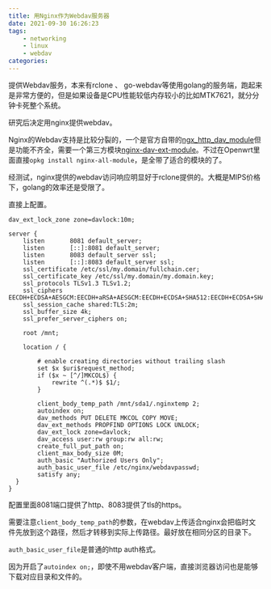 ```yaml
---
title: 用Nginx作为Webdav服务器
date: 2021-09-30 16:26:23
tags:
    - networking
    - linux
    - webdav
categories:
---
```


提供Webdav服务，本来有rclone 、 go-webdav等使用golang的服务端，跑起来是非常方便的，但是如果设备是CPU性能较低内存较小的比如MTK7621，就分分钟卡死整个系统。

研究后决定用nginx提供webdav。
<!--more-->

Nginx的Webdav支持是比较分裂的，一个是官方自带的[ngx_http_dav_module](http://nginx.org/en/docs/http/ngx_http_dav_module.html)但是功能不齐全，需要一个第三方模块[nginx-dav-ext-module](https://github.com/arut/nginx-dav-ext-module)。不过在Openwrt里面直接`opkg install nginx-all-module`，是全带了适合的模块的了。

经测试，nginx提供的webdav访问响应明显好于rclone提供的。大概是MIPS价格下，golang的效率还是受限了。

直接上配置。

```
dav_ext_lock_zone zone=davlock:10m;

server {
    listen       8081 default_server;
    listen       [::]:8081 default_server;
    listen       8083 default_server ssl;
    listen       [::]:8083 default_server ssl;
    ssl_certificate /etc/ssl/my.domain/fullchain.cer;
    ssl_certificate_key /etc/ssl/my.domain/my.domain.key;
    ssl_protocols TLSv1.3 TLSv1.2;
    ssl_ciphers EECDH+ECDSA+AESGCM:EECDH+aRSA+AESGCM:EECDH+ECDSA+SHA512:EECDH+ECDSA+SHA384:EECDH+ECDSA+SHA256:ECDH+AESGCM:ECDH+AES256:DH+AESGCM:DH+AES256:RSA+AESGCM:!aNULL:!eNULL:!LOW:!RC4:!3DES:!MD5:!EXP:!PSK:!SRP:!DSS;
    ssl_session_cache shared:TLS:2m;
    ssl_buffer_size 4k;
    ssl_prefer_server_ciphers on;

    root /mnt;

    location / {

        # enable creating directories without trailing slash
        set $x $uri$request_method;
        if ($x ~ [^/]MKCOL$) {
            rewrite ^(.*)$ $1/;
        }

        client_body_temp_path /mnt/sda1/.nginxtemp 2;
        autoindex on;
        dav_methods PUT DELETE MKCOL COPY MOVE;
        dav_ext_methods PROPFIND OPTIONS LOCK UNLOCK;
        dav_ext_lock zone=davlock;
        dav_access user:rw group:rw all:rw;
        create_full_put_path on;
        client_max_body_size 0M;
        auth_basic "Authorized Users Only";
        auth_basic_user_file /etc/nginx/webdavpasswd;
        satisfy any;
  }
}
```

配置里面8081端口提供了http、8083提供了tls的https。

需要注意`client_body_temp_path`的参数，在webdav上传适合nginx会把临时文件先放到这个路径，然后才转移到实际上传路径。最好放在相同分区的目录下。

`auth_basic_user_file`是普通的http auth格式。 

因为开启了`autoindex on;`，即使不用webdav客户端，直接浏览器访问也是能够下载对应目录和文件的。